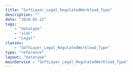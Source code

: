 ```yaml
---
title: "SoftLayer_Legal_RegulatedWorkload_Type"
description: ""
date: "2018-02-12"
tags:
    - "datatype"
    - "sldn"
    - "Legal"
classes:
    - "SoftLayer_Legal_RegulatedWorkload_Type"
type: "reference"
layout: "datatype"
mainService : "SoftLayer_Legal_RegulatedWorkload_Type"
---
```

